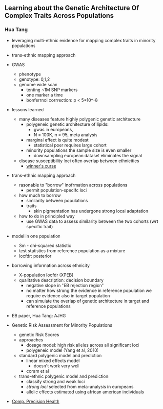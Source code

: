 ## Learning about the Genetic Architecture Of Complex Traits Across Populations ##
### Hua Tang ###

- leveraging multi-ethnic evidence for mapping complex traits in minority populations
- trans-ethnic mapping approach

- GWAS
    - phenotype
    - genotype: 0,1,2
    - genome wide scan
        - tenting ~1M SNP markers
        - one marker a time
        - bonferrnoi corrrection: p < 5*10^-8
- lessons learned
    - many diseases feature highly polygenic genetic architecture
        - polygeneic genetic architecture of lipids: 
            - gwas in europeans, 
            - N  = 100K, n = 95, meta analysis
        - marginal effect is quite modest
            - statistical poer requires large cohort
        - minority populations the sample size is even smaller
            - downsampling european dataset eliminates the signal
    - disease susceptibility loci often overlap between ethnicities
        - [winner's curse](http://www.els.net/WileyCDA/ElsArticle/refId-a0022495.html)
- trans-ethnic mapping approach
    - rasonable to "borrow" inofrmation across populations
        - permit population-specifc loci
    - how much to borrow
        - similarity between populations
        - traits
            - skin pigmentation has undergone strong local adaptation
    - how to do in principled way 
        - use GWAS data to assess similarity between the two cohorts (wrt specific trait)
- model in one population
    - Sm - chi-squared statistic
    - test statistics from reference population as a mixture
    - locfdr: posterior
- borrowing information across ethnicity
    - X-population locfdr (XPEB)
    - qualitative description: decision boundary
        - negative slope in "EB rejection region"
        - no matter how strong the evidence in reference population we require evidence also in target population
        - can simulate the overlap of genetic architecture in target and reference populations

- EB paper, Hua Tang: AJHG

- Genetic Risk Assessment for Minority Populations
    - genetic Risk Scores
    - approaches 
        - dosage model: high risk alleles across all significant loci
        - polygeneic model (Yang et al, 2010)
    - standard polygenic model and prediction
        - linear mixed effects model
            - doesn't work very well
        - coram et al
    - trans-ethnic polygenic model and prediction
        - classify strong and weak loci
        - _strong loci_ selected from meta-analysis in europeans
        - allelic effects estimated using african american individuals
        
- [Comp. Precision Health](http://dahshu.org/events/cph2017)
